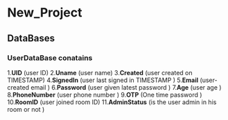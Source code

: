 # New_Project

## DataBases

### UserDataBase conatains
  1.**UID**          (user ID)
  2.**Uname**        (user name)
  3.**Created**      (user created on TIMESTAMP)
  4.**SignedIn**     (user last signed in TIMESTAMP )
  5.**Email**        (user-created email )
  6.**Password**     (user given latest password )
  7.**Age**          (user age )
  8.**PhoneNumber**  (user phone number )
  9.**OTP**          (One time password )
  10.**RoomID**       (user joined room ID)
  11.**AdminStatus**  (is the user admin in his room or not )
